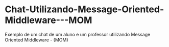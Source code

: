 # Chat-Utilizando-Message-Oriented-Middleware---MOM
Exemplo de um chat de um aluno e um professor utilizando Message Oriented Middleware - (MOM)
